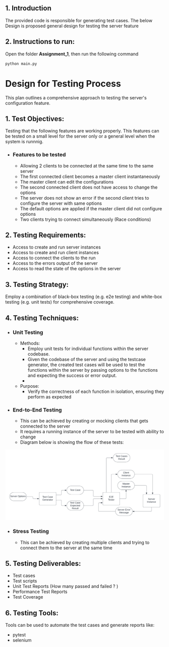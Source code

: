 ## 1. Introduction

The provided code is responsible for generating test cases. The below Design is proposed general design for testing the
server feature

## 2. Instructions to run:

Open the folder **Assignment_1**, then run the following command

```shell
python main.py
```

# Design for Testing Process

This plan outlines a comprehensive approach to testing the server's configuration feature.

## 1. Test Objectives:

Testing that the following features are working properly.
This features can be tested on a small level for the server only or a general level when the system is runnnig.

- ### Features to be tested
    - Allowing 2 clients to be connected at the same time to the same server
    - The first connected client becomes a master client instantaneously
    - The master client can edit the configurations
    - The second connected client does not have access to change the options
    - The server does not show an error if the second client tries to configure the server with same options
    - The default options are applied if the master client did not configure options
    - Two clients trying to connect simultaneously (Race conditions)

## 2. Testing Requirements:

- Access to create and run server instances
- Access to create and run client instances
- Access to connect the clients to the run
- Access to the errors output of the server
- Access to read the state of the options in the server

## 3. Testing Strategy:

Employ a combination of black-box testing (e.g. e2e testing) and white-box testing (e.g. unit tests) for comprehensive
coverage.

## 4. Testing Techniques:

- ### Unit Testing
    - Methods:
        - Employ unit tests for individual functions within the server codebase.
        - Given the codebase of the server and using the testcase generator, the created test cases will be used to test
          the functions within the server by passing options to the functions and expecting the success or error output.
        -
    - Purpose:
        - Verify the correctness of each function in isolation, ensuring they perform as expected
- ### End-to-End Testing
    - This can be achieved by creating or mocking clients that gets connected to the server
    - It requires a running instance of the server to be tested with ability to change
    - Diagram below is showing the flow of these tests:

![Blank diagram.png](ServerTestE2E.png)

- ### Stress Testing
    - This can be achieved by creating multiple clients and trying to connect them to the server at the same time

## 5. Testing Deliverables:

- Test cases
- Test scripts
- Unit Test Reports (How many passed and failed ? )
- Performance Test Reports
- Test Coverage

## 6. Testing Tools:

Tools can be used to automate the test cases and generate reports like:

- pytest
- selenium